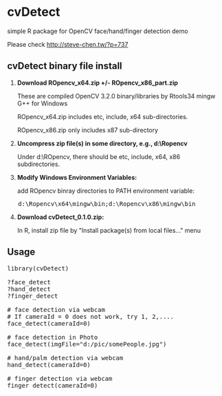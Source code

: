 # cvDetect
simple R package for OpenCV face/hand/finger detection demo

Please check http://steve-chen.tw/?p=737

## cvDetect binary file install

1. __Download ROpencv_x64.zip +/- ROpencv_x86_part.zip__

   These are compiled OpenCV 3.2.0 binary/libraries by Rtools34 mingw G++ for Windows
   
   ROpencv_x64.zip includes etc, include, x64 sub-directories.
   
   ROpencv_x86.zip only includes x87 sub-directory   

2. __Uncompress zip file(s) in some directory, e.g., d:\Ropencv__

   Under d:\ROpencv, there should be etc, include, x64, x86 subdirectories.

3. __Modify Windows Environment Variables:__

   add ROpencv binray directories to PATH environment variable:
<pre>
   d:\Ropencv\x64\mingw\bin;d:\Ropencv\x86\mingw\bin
</pre>   

4. __Download cvDetect_0.1.0.zip:__

   In R, install zip file by "Install package(s) from local files..." menu

## Usage

<pre>
library(cvDetect)

?face_detect
?hand_detect
?finger_detect

# face detection via webcam
# If cameraId = 0 does not work, try 1, 2,....
face_detect(cameraId=0)

# face detection in Photo 
face_detect(imgFile="d:/pic/somePeople.jpg")

# hand/palm detection via webcam
hand_detect(cameraId=0)

# finger detection via webcam
finger_detect(cameraId=0)
</pre>

